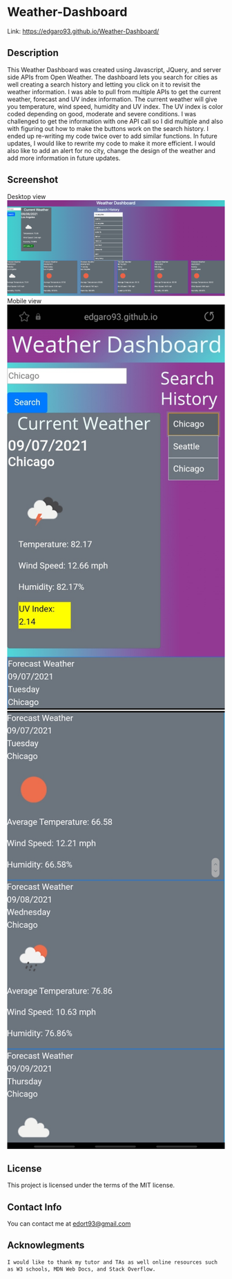 # Weather-Dashboard

Link: https://edgaro93.github.io/Weather-Dashboard/

## Description

This Weather Dashboard was created using Javascript, JQuery, and server side APIs from Open Weather. The dashboard lets you search for cities as well creating a search history and letting you click on it to revisit the weather information.  I was able to pull from multiple APIs to get the current weather, forecast and UV index information. The current weather will give you temperature, wind speed, humidity and UV index. The UV index is color coded depending on good, moderate and severe conditions. I was challenged to get the information with one API call so I did multiple and also with figuring out how to make the buttons work on the search history. I ended up re-writing my code twice over to add similar functions. In future updates, I would like to rewrite my code to make it more efficient. I would also like to add an alert for no city, change the design of the weather and add more information in future updates.

## Screenshot
Desktop view
![plot](Assets/Images/weather6paneldesktop.png)
Mobile view
![plot](Assets/Images/mobile.jpg)
![plot](Assets/Images/mobile2.jpg)

## License
This project is licensed under the terms of the MIT license.

## Contact Info
You can contact me at edort93@gmail.com

## Acknowlegments
~~~
I would like to thank my tutor and TAs as well online resources such as W3 schools, MDN Web Docs, and Stack Overflow.
~~~
